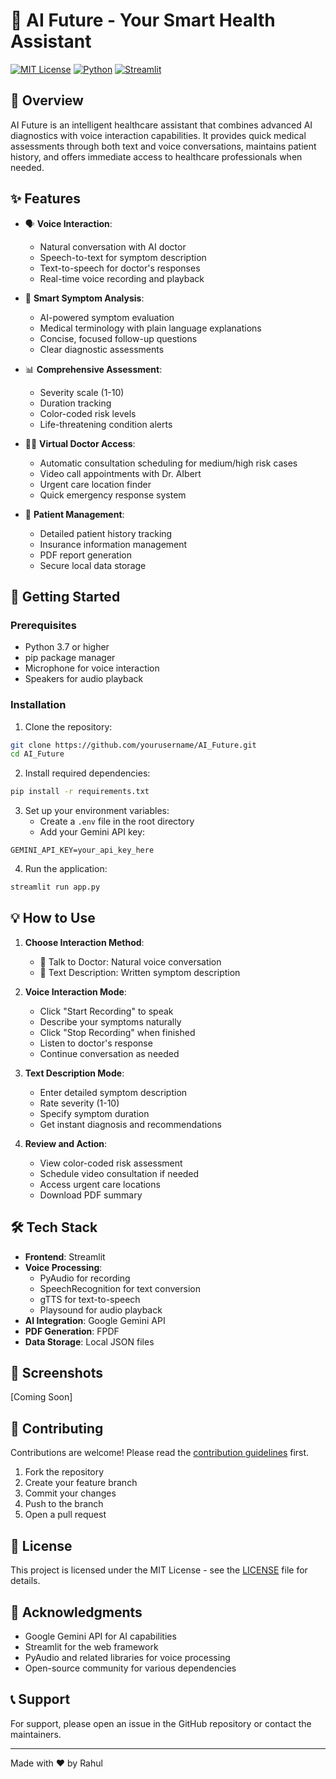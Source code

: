 # 🏥 AI Future - Your Smart Health Assistant

[![MIT License](https://img.shields.io/badge/License-MIT-green.svg)](https://choosealicense.com/licenses/mit/)
[![Python](https://img.shields.io/badge/Python-3.7+-blue.svg)](https://www.python.org/)
[![Streamlit](https://img.shields.io/badge/Streamlit-1.0+-red.svg)](https://streamlit.io/)

## 🌟 Overview

AI Future is an intelligent healthcare assistant that combines advanced AI diagnostics with voice interaction capabilities. It provides quick medical assessments through both text and voice conversations, maintains patient history, and offers immediate access to healthcare professionals when needed.

## ✨ Features

- 🗣️ **Voice Interaction**: 
  - Natural conversation with AI doctor
  - Speech-to-text for symptom description
  - Text-to-speech for doctor's responses
  - Real-time voice recording and playback

- 🤖 **Smart Symptom Analysis**: 
  - AI-powered symptom evaluation
  - Medical terminology with plain language explanations
  - Concise, focused follow-up questions
  - Clear diagnostic assessments

- 📊 **Comprehensive Assessment**:
  - Severity scale (1-10)
  - Duration tracking
  - Color-coded risk levels
  - Life-threatening condition alerts

- 👨‍⚕️ **Virtual Doctor Access**:
  - Automatic consultation scheduling for medium/high risk cases
  - Video call appointments with Dr. AIbert
  - Urgent care location finder
  - Quick emergency response system

- 📝 **Patient Management**: 
  - Detailed patient history tracking
  - Insurance information management
  - PDF report generation
  - Secure local data storage

## 🚀 Getting Started

### Prerequisites

- Python 3.7 or higher
- pip package manager
- Microphone for voice interaction
- Speakers for audio playback

### Installation

1. Clone the repository:
```bash
git clone https://github.com/yourusername/AI_Future.git
cd AI_Future
```

2. Install required dependencies:
```bash
pip install -r requirements.txt
```

3. Set up your environment variables:
   - Create a `.env` file in the root directory
   - Add your Gemini API key:
```env
GEMINI_API_KEY=your_api_key_here
```

4. Run the application:
```bash
streamlit run app.py
```

## 💡 How to Use

1. **Choose Interaction Method**:
   - 💬 Talk to Doctor: Natural voice conversation
   - 📝 Text Description: Written symptom description

2. **Voice Interaction Mode**:
   - Click "Start Recording" to speak
   - Describe your symptoms naturally
   - Click "Stop Recording" when finished
   - Listen to doctor's response
   - Continue conversation as needed

3. **Text Description Mode**:
   - Enter detailed symptom description
   - Rate severity (1-10)
   - Specify symptom duration
   - Get instant diagnosis and recommendations

4. **Review and Action**:
   - View color-coded risk assessment
   - Schedule video consultation if needed
   - Access urgent care locations
   - Download PDF summary

## 🛠️ Tech Stack

- **Frontend**: Streamlit
- **Voice Processing**: 
  - PyAudio for recording
  - SpeechRecognition for text conversion
  - gTTS for text-to-speech
  - Playsound for audio playback
- **AI Integration**: Google Gemini API
- **PDF Generation**: FPDF
- **Data Storage**: Local JSON files

## 📱 Screenshots

[Coming Soon]

## 🤝 Contributing

Contributions are welcome! Please read the [contribution guidelines](CONTRIBUTING.md) first.

1. Fork the repository
2. Create your feature branch
3. Commit your changes
4. Push to the branch
5. Open a pull request

## 📄 License

This project is licensed under the MIT License - see the [LICENSE](LICENSE) file for details.

## 🙏 Acknowledgments

- Google Gemini API for AI capabilities
- Streamlit for the web framework
- PyAudio and related libraries for voice processing
- Open-source community for various dependencies

## 📞 Support

For support, please open an issue in the GitHub repository or contact the maintainers.

---

Made with ❤️ by Rahul